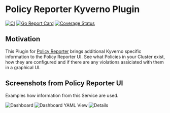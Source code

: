# Policy Reporter Kyverno Plugin
[![CI](https://github.com/kyverno/policy-reporter-kyverno-plugin/actions/workflows/ci.yaml/badge.svg)](https://github.com/kyverno/policy-reporter-kyverno-plugin/actions/workflows/ci.yaml) [![Go Report Card](https://goreportcard.com/badge/github.com/kyverno/policy-reporter-kyverno-plugin)](https://goreportcard.com/report/github.com/kyverno/policy-reporter-kyverno-plugin) [![Coverage Status](https://coveralls.io/repos/github/kyverno/policy-reporter-kyverno-plugin/badge.svg?branch=main)](https://coveralls.io/github/kyverno/policy-reporter-kyverno-plugin?branch=main)

## Motivation

This Plugin for [Policy Reporter](https://github.com/kyverno/policy-reporter) brings additional Kyverno specific information to the Policy Reporter UI. See what Policies in your Cluster exist, how they are configured and if there are any violations assiciated with them in a graphical UI.

## Screenshots from Policy Reporter UI

Examples how information from this Service are used.

![Dashboard](https://github.com/kyverno/policy-reporter-kyverno-plugin/blob/main/docs/images/dashboard.png?raw=true)
![Dashboard YAML View](https://github.com/kyverno/policy-reporter-kyverno-plugin/blob/main/docs/images/yaml-view.png?raw=true)
![Details](https://github.com/kyverno/policy-reporter-kyverno-plugin/blob/main/docs/images/details.png?raw=true)
